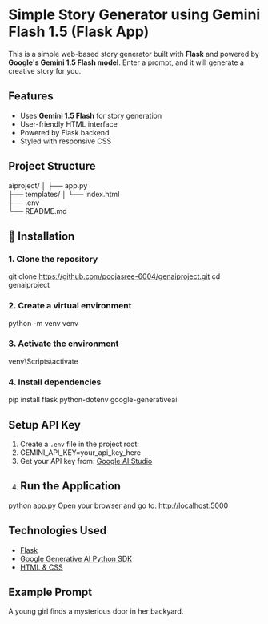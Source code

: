 #  Simple Story Generator using Gemini Flash 1.5 (Flask App)

This is a simple web-based story generator built with **Flask** and powered by **Google's Gemini 1.5 Flash model**. Enter a prompt, and it will generate a creative story for you.
##  Features
- Uses **Gemini 1.5 Flash** for story generation
- User-friendly HTML interface
- Powered by Flask backend
- Styled with responsive CSS
##  Project Structure
aiproject/
│
├── app.py                
├── templates/
│   └── index.html        
├── .env                 
└── README.md             
## 🔧 Installation
### 1. Clone the repository
git clone https://github.com/poojasree-6004/genaiproject.git
cd genaiproject
### 2. Create a virtual environment
python -m venv venv
### 3. Activate the environment
  venv\Scripts\activate
### 4. Install dependencies
pip install flask python-dotenv google-generativeai
##  Setup API Key
1. Create a `.env` file in the project root:
2. GEMINI_API_KEY=your_api_key_here
3. Get your API key from: [Google AI Studio](https://makersuite.google.com/app/apikey)
4. ##  Run the Application
python app.py
Open your browser and go to: [http://localhost:5000](http://localhost:5000)
##  Technologies Used
- [Flask](https://flask.palletsprojects.com/)
- [Google Generative AI Python SDK](https://github.com/google/generative-ai-python)
- [HTML & CSS](https://developer.mozilla.org/)
##  Example Prompt
A young girl finds a mysterious door in her backyard.




